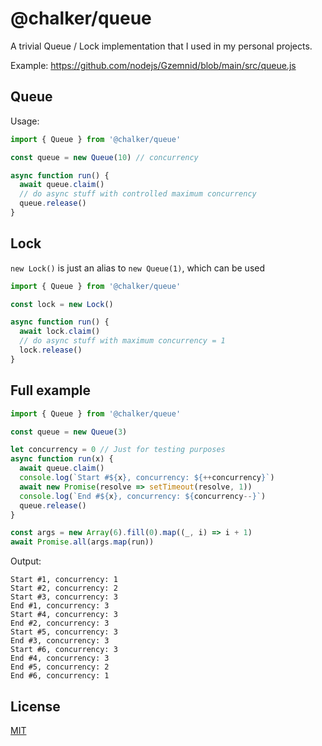 # @chalker/queue

A trivial Queue / Lock implementation that I used in my personal projects.

Example: https://github.com/nodejs/Gzemnid/blob/main/src/queue.js

## Queue

Usage:

```js
import { Queue } from '@chalker/queue'

const queue = new Queue(10) // concurrency

async function run() {
  await queue.claim()
  // do async stuff with controlled maximum concurrency
  queue.release()
}
```

## Lock

`new Lock()` is just an alias to `new Queue(1)`, which can be used 

```js
import { Queue } from '@chalker/queue'

const lock = new Lock()

async function run() {
  await lock.claim()
  // do async stuff with maximum concurrency = 1
  lock.release()
}
```

## Full example

```js
import { Queue } from '@chalker/queue'

const queue = new Queue(3)

let concurrency = 0 // Just for testing purposes
async function run(x) {
  await queue.claim()
  console.log(`Start #${x}, concurrency: ${++concurrency}`)
  await new Promise(resolve => setTimeout(resolve, 1))
  console.log(`End #${x}, concurrency: ${concurrency--}`)
  queue.release()
}

const args = new Array(6).fill(0).map((_, i) => i + 1)
await Promise.all(args.map(run))
```

Output:
```
Start #1, concurrency: 1
Start #2, concurrency: 2
Start #3, concurrency: 3
End #1, concurrency: 3
Start #4, concurrency: 3
End #2, concurrency: 3
Start #5, concurrency: 3
End #3, concurrency: 3
Start #6, concurrency: 3
End #4, concurrency: 3
End #5, concurrency: 2
End #6, concurrency: 1
```

## License

[MIT](./LICENSE)